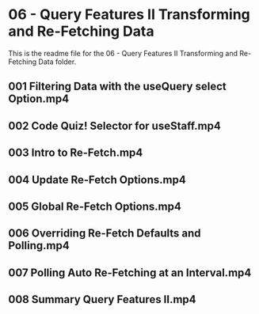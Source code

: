 # 06 - Query Features II Transforming and Re-Fetching Data

This is the readme file for the 06 - Query Features II Transforming and Re-Fetching Data folder.

## 001 Filtering Data with the useQuery select Option.mp4

## 002 Code Quiz! Selector for useStaff.mp4

## 003 Intro to Re-Fetch.mp4

## 004 Update Re-Fetch Options.mp4

## 005 Global Re-Fetch Options.mp4

## 006 Overriding Re-Fetch Defaults and Polling.mp4

## 007 Polling Auto Re-Fetching at an Interval.mp4

## 008 Summary Query Features II.mp4

